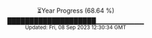 <p align="center">
⏳Year Progress (68.64 %) <br>
████████████████████▁▁▁▁▁▁▁▁▁▁ <br>
<sub>Updated: Fri, 08 Sep 2023 12:30:34 GMT</sub>
</p>

